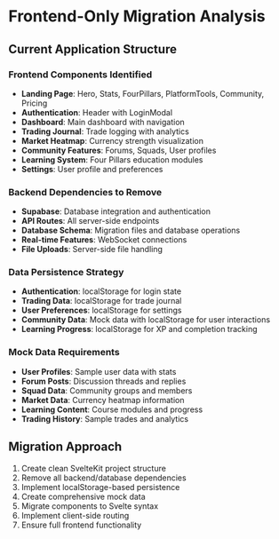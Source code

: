 # Frontend-Only Migration Analysis

## Current Application Structure

### Frontend Components Identified
- **Landing Page**: Hero, Stats, FourPillars, PlatformTools, Community, Pricing
- **Authentication**: Header with LoginModal
- **Dashboard**: Main dashboard with navigation
- **Trading Journal**: Trade logging with analytics
- **Market Heatmap**: Currency strength visualization
- **Community Features**: Forums, Squads, User profiles
- **Learning System**: Four Pillars education modules
- **Settings**: User profile and preferences

### Backend Dependencies to Remove
- **Supabase**: Database integration and authentication
- **API Routes**: All server-side endpoints
- **Database Schema**: Migration files and database operations
- **Real-time Features**: WebSocket connections
- **File Uploads**: Server-side file handling

### Data Persistence Strategy
- **Authentication**: localStorage for login state
- **Trading Data**: localStorage for trade journal
- **User Preferences**: localStorage for settings
- **Community Data**: Mock data with localStorage for user interactions
- **Learning Progress**: localStorage for XP and completion tracking

### Mock Data Requirements
- **User Profiles**: Sample user data with stats
- **Forum Posts**: Discussion threads and replies
- **Squad Data**: Community groups and members
- **Market Data**: Currency heatmap information
- **Learning Content**: Course modules and progress
- **Trading History**: Sample trades and analytics

## Migration Approach
1. Create clean SvelteKit project structure
2. Remove all backend/database dependencies
3. Implement localStorage-based persistence
4. Create comprehensive mock data
5. Migrate components to Svelte syntax
6. Implement client-side routing
7. Ensure full frontend functionality